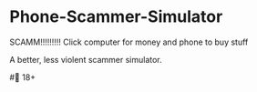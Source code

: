 # Phone-Scammer-Simulator
SCAMM!!!!!!!!! Click computer for money and phone to buy stuff

A better, less violent scammer simulator.

#🔞 18+
